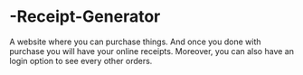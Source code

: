 # -Receipt-Generator
A website where you can purchase things. And once you done with purchase you will have your online receipts. Moreover, you can also have an login option to see every other orders.
